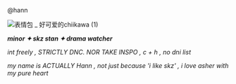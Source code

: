 @hann

![表情包 _ 好可爱的chiikawa (1)](https://github.com/user-attachments/assets/7ab03f2d-b73c-4f87-9923-06ff5a5b35bb)



***minor ✦ skz stan ✦ drama watcher*** 

*int freely , STRICTLY DNC. NOR TAKE INSPO , c + h , no dni list*

*my name is ACTUALLY Hann , not just because 'i like skz' , i love asher with my pure heart*
